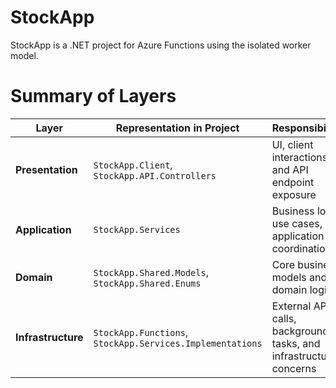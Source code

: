 # StockApp

StockApp is a .NET project for Azure Functions using the isolated worker model.

# Summary of Layers

| **Layer**         | **Representation in Project**                           | **Responsibilities**                                           |
|-------------------|---------------------------------------------------------|---------------------------------------------------------------|
| **Presentation**  | `StockApp.Client`, `StockApp.API.Controllers`            | UI, client interactions, and API endpoint exposure             |
| **Application**   | `StockApp.Services`                                      | Business logic, use cases, and application coordination         |
| **Domain**        | `StockApp.Shared.Models`, `StockApp.Shared.Enums`        | Core business models and domain logic                          |
| **Infrastructure**| `StockApp.Functions`, `StockApp.Services.Implementations`| External API calls, background tasks, and infrastructure concerns|
